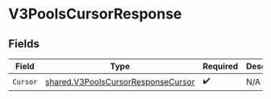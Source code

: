 # V3PoolsCursorResponse


## Fields

| Field                                                                                           | Type                                                                                            | Required                                                                                        | Description                                                                                     |
| ----------------------------------------------------------------------------------------------- | ----------------------------------------------------------------------------------------------- | ----------------------------------------------------------------------------------------------- | ----------------------------------------------------------------------------------------------- |
| `Cursor`                                                                                        | [shared.V3PoolsCursorResponseCursor](../../../pkg/models/shared/v3poolscursorresponsecursor.md) | :heavy_check_mark:                                                                              | N/A                                                                                             |